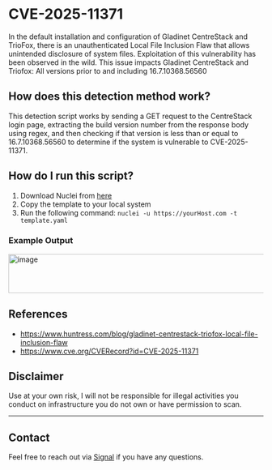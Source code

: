 # CVE-2025-11371

In the default installation and configuration of Gladinet CentreStack and TrioFox, there is an unauthenticated Local File Inclusion Flaw that allows unintended disclosure of system files. Exploitation of this vulnerability has been observed in the wild.  This issue impacts Gladinet CentreStack and Triofox: All versions prior to and including 16.7.10368.56560

## How does this detection method work?

This detection script works by sending a GET request to the CentreStack login page, extracting the build version number from the response body using regex, and then checking if that version is less than or equal to 16.7.10368.56560 to determine if the system is vulnerable to CVE-2025-11371.

## How do I run this script?

1. Download Nuclei from [here](https://github.com/projectdiscovery/nuclei)
2. Copy the template to your local system
3. Run the following command: `nuclei -u https://yourHost.com -t template.yaml` 

### Example Output

<img width="772" height="77" alt="image" src="https://github.com/user-attachments/assets/08a38a4b-0306-473f-a42e-f3d374950e80" />



## References

- https://www.huntress.com/blog/gladinet-centrestack-triofox-local-file-inclusion-flaw
- https://www.cve.org/CVERecord?id=CVE-2025-11371


## Disclaimer

Use at your own risk, I will not be responsible for illegal activities you conduct on infrastructure you do not own or have permission to scan.

---

## Contact

Feel free to reach out via [Signal](https://signal.me/#eu/0Qd68U1ivXNdWCF4hf70UYFo7tB0w-GQqFpYcyV6-yr4exn2SclB6bFeP7wTAxQw) if you have any questions.
